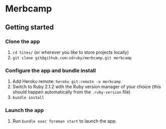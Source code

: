 Merbcamp
========

## Getting started

### Clone the app
1. `cd Sites/` (or wherever you like to store projects locally)
2. `git clone git@github.com:sdruby/merbcamp.git merbcamp`

### Configure the app and bundle install
1. Add Heroku remote: `heroku git:remote -a merbcamp`
2. Switch to Ruby 2.1.2 with the Ruby version manager of your choice (this
should happen automatically from the `.ruby-version` file)
3. `bundle install`

### Launch the app
1. Run `bundle exec foreman start` to launch the app.
